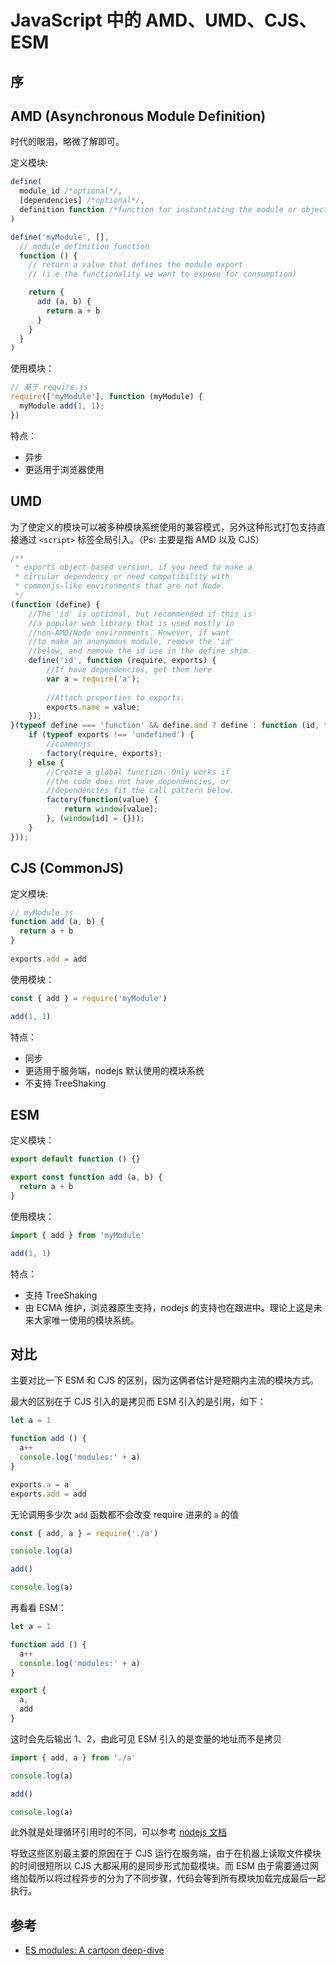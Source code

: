 # JavaScript 中的 AMD、UMD、CJS、ESM

## 序

## AMD (Asynchronous Module Definition) 
时代的眼泪，略微了解即可。  

定义模块:
```js
define(
  module_id /*optional*/, 
  [dependencies] /*optional*/, 
  definition function /*function for instantiating the module or object*/
)

define('myModule', [],
  // module definition function
  function () {
    // return a value that defines the module export
    // (i.e the functionality we want to expose for consumption)

    return {
      add (a, b) {
        return a + b
      }
    }
  }
)
```
使用模块：
```js
// 基于 require.js
require(['myModule'], function (myModule) {
  myModule.add(1, 1);
})
```
特点：
* 异步
* 更适用于浏览器使用


## UMD
为了使定义的模块可以被多种模块系统使用的兼容模式，另外这种形式打包支持直接通过 `<script>` 标签全局引入。（Ps: 主要是指 AMD 以及 CJS）
```js
/**
 * exports object based version, if you need to make a
 * circular dependency or need compatibility with
 * commonjs-like environments that are not Node.
 */
(function (define) {
    //The 'id' is optional, but recommended if this is
    //a popular web library that is used mostly in
    //non-AMD/Node environments. However, if want
    //to make an anonymous module, remove the 'id'
    //below, and remove the id use in the define shim.
    define('id', function (require, exports) {
        //If have dependencies, get them here
        var a = require('a');
 
        //Attach properties to exports.
        exports.name = value;
    });
}(typeof define === 'function' && define.amd ? define : function (id, factory) {
    if (typeof exports !== 'undefined') {
        //commonjs
        factory(require, exports);
    } else {
        //Create a global function. Only works if
        //the code does not have dependencies, or
        //dependencies fit the call pattern below.
        factory(function(value) {
            return window[value];
        }, (window[id] = {}));
    }
}));
```

## CJS (CommonJS)
定义模块:
```js
// myModule.js
function add (a, b) {
  return a + b
}
 
exports.add = add
```
使用模块：
```js
const { add } = require('myModule')

add(1, 1)
```
特点：
* 同步
* 更适用于服务端，nodejs 默认使用的模块系统
* 不支持 TreeShaking


## ESM
定义模块：
```js
export default function () {}

export const function add (a, b) {
  return a + b
}
```
使用模块：
```js
import { add } from 'myModule'

add(1, 1)
```
特点：
* 支持 TreeShaking
* 由 ECMA 维护，浏览器原生支持，nodejs 的支持也在跟进中。理论上这是未来大家唯一使用的模块系统。

## 对比
主要对比一下 ESM 和 CJS 的区别，因为这俩者估计是短期内主流的模块方式。  

最大的区别在于 CJS 引入的是拷贝而 ESM 引入的是引用，如下：
```js
let a = 1

function add () {
  a++
  console.log('modules:' + a)
}

exports.a = a
exports.add = add
```
无论调用多少次 `add` 函数都不会改变 require 进来的 `a` 的值
```js
const { add, a } = require('./a')

console.log(a)

add()

console.log(a)
```
再看看 ESM：
```js
let a = 1

function add () {
  a++
  console.log('modules:' + a)
}

export {
  a,
  add
}
```
这时会先后输出 1、2，由此可见 ESM 引入的是变量的地址而不是拷贝
```js
import { add, a } from './a'

console.log(a)

add()

console.log(a)
```
此外就是处理循环引用时的不同，可以参考 [nodejs 文档](https://nodejs.org/dist/latest-v14.x/docs/api/modules.html#modules_cycles)   

导致这些区别最主要的原因在于 CJS 运行在服务端，由于在机器上读取文件模块的时间很短所以 CJS 大都采用的是同步形式加载模块。而 ESM 由于需要通过网络加载所以将过程异步的分为了不同步骤，代码会等到所有模块加载完成最后一起执行。

## 参考
* [ES modules: A cartoon deep-dive](https://hacks.mozilla.org/2018/03/es-modules-a-cartoon-deep-dive/)
